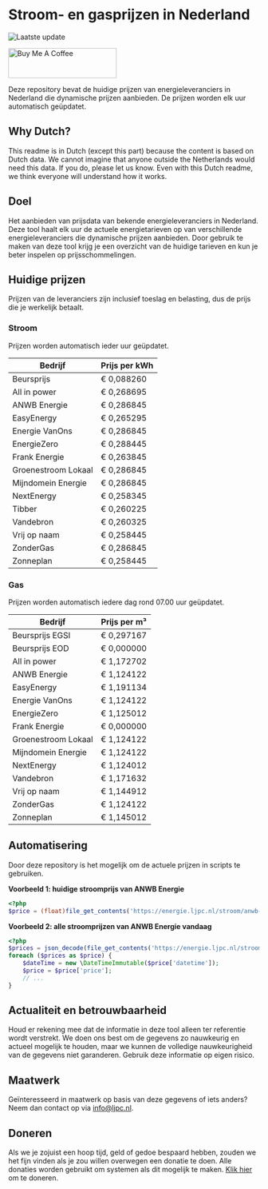 # Stroom- en gasprijzen in Nederland

![Laatste update](https://img.shields.io/badge/laatste%20update-2024--04--26%2023%3A00%20CET-brightgreen)

<a href="https://www.buymeacoffee.com/Lars-" target="_blank"><img src="https://cdn.buymeacoffee.com/buttons/v2/default-orange.png" alt="Buy Me A Coffee" height="60" style="height: 60px !important;width: 217px !important;" ></a>

Deze repository bevat de huidige prijzen van energieleveranciers in Nederland die dynamische prijzen aanbieden. De prijzen worden elk uur automatisch geüpdatet.

## Why Dutch?

This readme is in Dutch (except this part) because the content is based on Dutch data. We cannot imagine that anyone outside the Netherlands would need this data. If you do, please let us know. Even with this Dutch readme, we think
everyone will understand how it works.

## Doel

Het aanbieden van prijsdata van bekende energieleveranciers in Nederland. Deze tool haalt elk uur de actuele energietarieven op van verschillende energieleveranciers die dynamische prijzen aanbieden. Door gebruik te maken van deze tool
krijg je een overzicht van de huidige tarieven en kun je beter inspelen op prijsschommelingen.

## Huidige prijzen

Prijzen van de leveranciers zijn inclusief toeslag en belasting, dus de prijs die je werkelijk betaalt.

### Stroom

Prijzen worden automatisch ieder uur geüpdatet.

 Bedrijf | Prijs per kWh 
---------|---------------
Beursprijs | € 0,088260
All in power | € 0,268695
ANWB Energie | € 0,286845
EasyEnergy | € 0,265295
Energie VanOns | € 0,286845
EnergieZero | € 0,288445
Frank Energie | € 0,263845
Groenestroom Lokaal | € 0,286845
Mijndomein Energie | € 0,286845
NextEnergy | € 0,258345
Tibber | € 0,260225
Vandebron | € 0,260325
Vrij op naam | € 0,258445
ZonderGas | € 0,286845
Zonneplan | € 0,258445


### Gas

Prijzen worden automatisch iedere dag rond 07.00 uur geüpdatet.

 Bedrijf | Prijs per m³ 
---------|--------------
Beursprijs EGSI | € 0,297167
Beursprijs EOD | € 0,000000
All in power | € 1,172702
ANWB Energie | € 1,124122
EasyEnergy | € 1,191134
Energie VanOns | € 1,124122
EnergieZero | € 1,125012
Frank Energie | € 0,000000
Groenestroom Lokaal | € 1,124122
Mijndomein Energie | € 1,124122
NextEnergy | € 1,124012
Vandebron | € 1,171632
Vrij op naam | € 1,144912
ZonderGas | € 1,124122
Zonneplan | € 1,145012


## Automatisering

Door deze repository is het mogelijk om de actuele prijzen in scripts te gebruiken.

**Voorbeeld 1: huidige stroomprijs van ANWB Energie**

```php
<?php
$price = (float)file_get_contents('https://energie.ljpc.nl/stroom/anwb-energie-nu.txt');

```

**Voorbeeld 2: alle stroomprijzen van ANWB Energie vandaag**

```php
<?php
$prices = json_decode(file_get_contents('https://energie.ljpc.nl/stroom/all-in-power-vandaag.json'),true);
foreach ($prices as $price) {
    $dateTime = new \DateTimeImmutable($price['datetime']);
    $price = $price['price'];
    // ...
}
```

## Actualiteit en betrouwbaarheid

Houd er rekening mee dat de informatie in deze tool alleen ter referentie wordt verstrekt. We doen ons best om de gegevens zo nauwkeurig en actueel mogelijk te houden, maar we kunnen de volledige nauwkeurigheid van de gegevens niet
garanderen. Gebruik deze informatie op eigen risico.

## Maatwerk

Geïnteresseerd in maatwerk op basis van deze gegevens of iets anders? Neem dan contact op
via [info@ljpc.nl](mailto:info@ljpc.nl?subject=Energie%20prijzen).

## Doneren

Als we je zojuist een hoop tijd, geld of gedoe bespaard hebben, zouden we het fijn vinden als je zou willen overwegen een
donatie te doen. Alle donaties worden gebruikt om systemen als dit mogelijk te
maken. [Klik hier](https://www.buymeacoffee.com/Lars-) om te doneren.
